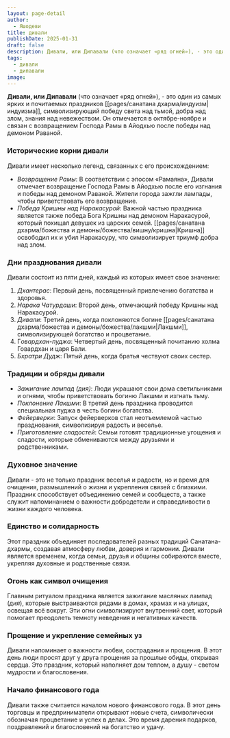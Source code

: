 ```yaml
---
layout: page-detail
author:
  - Яшодеви
title: дивали
publishDate: 2025-01-31
draft: false
description: Дивали, или Дипавали (что означает «ряд огней»), - это один из самых ярких и почитаемых праздников индуизма, символизирующий победу света над тьмой, добра над злом, знания над невежеством. Он отмечается в октябре-ноябре и связан с возвращением Господа Рамы в Айодхью после победы над демоном Раваной.
tags:
  - дивали
  - дипавали
image:
---
```

**Дивали, или Дипавали** (что означает «ряд огней»), - это один из самых ярких и почитаемых праздников [[pages/санатана дхарма/индуизм|индуизма]], символизирующий победу света над тьмой, добра над злом, знания над невежеством. Он отмечается в октябре-ноябре и связан с возвращением Господа Рамы в Айодхью после победы над демоном Раваной.

### Исторические корни дивали

Дивали имеет несколько легенд, связанных с его происхождением:

- *Возвращение Рамы*: В соответствии с эпосом «Рамаяна», Дивали отмечает возвращение Господа Рамы в Айодхью после его изгнания и победы над демоном Раваной. Жители города зажгли лампады, чтобы приветствовать его возвращение.
- *Победа Кришны над Наракасурой*: Важной частью праздника является также победа Бога Кришны над демоном Наракасурой, который похищал девушек из царских семей. [[pages/санатана дхарма/божества и демоны/божества/вишну/кришна|Кришна]] освободил их и убил Наракасуру, что символизирует триумф добра над злом.

### Дни празднования дивали

Дивали состоит из пяти дней, каждый из которых имеет свое значение:

1. *Дхантерас*: Первый день, посвященный привлечению богатства и здоровья.
2. *Нарака Чатурдаши*: Второй день, отмечающий победу Кришны над Наракасурой.
3. *Дивали*: Третий день, когда поклоняются богине [[pages/санатана дхарма/божества и демоны/божества/лакшми|Лакшми]], символизирующей богатство и процветание.
4. Г*овардхан-пуджа*: Четвертый день, посвященный почитанию холма Говардхан и царя Бали.
5. *Бхратри Дудж*: Пятый день, когда братья чествуют своих сестер.

### Традиции и обряды дивали

- *Зажигание лампад (дия)*: Люди украшают свои дома светильниками и огнями, чтобы приветствовать богиню Лакшми и изгнать тьму.
- *Поклонение Лакшми*: В третий день праздника проводится специальная пуджа в честь богини богатства.
- *Фейерверки*: Запуск фейерверков стал неотъемлемой частью празднования, символизируя радость и веселье.
- *Приготовление сладостей*: Семьи готовят традиционные угощения и сладости, которые обмениваются между друзьями и родственниками.

### Духовное значение

Дивали - это не только праздник веселья и радости, но и время для очищения, размышлений о жизни и укрепления связей с близкими. Праздник способствует объединению семей и сообществ, а также служит напоминанием о важности добродетели и справедливости в жизни каждого человека.

### Единство и солидарность

Этот праздник объединяет последователей разных традиций Санатана-дхармы, создавая атмосферу любви, доверия и гармонии. Дивали является временем, когда семьи, друзья и общины собираются вместе, укрепляя духовные и родственные связи.

### Огонь как символ очищения

Главным ритуалом праздника является зажигание масляных лампад (_дия_), которые выстраиваются рядами в домах, храмах и на улицах, освещая всё вокруг. Эти огни символизируют внутренний свет, который помогает преодолеть темноту неведения и негативных качеств.

### Прощение и укрепление семейных уз

Дивали напоминает о важности любви, сострадания и прощения. В этот день люди просят друг у друга прощения за прошлые обиды, открывая сердца. Это праздник, который наполняет дом теплом, а душу - светом мудрости и благословения.

### Начало финансового года

Дивали также считается началом нового финансового года. В этот день торговцы и предприниматели открывают новые счета, символически обозначая процветание и успех в делах. Это время дарения подарков, поздравлений и благословений на богатство и удачу.
